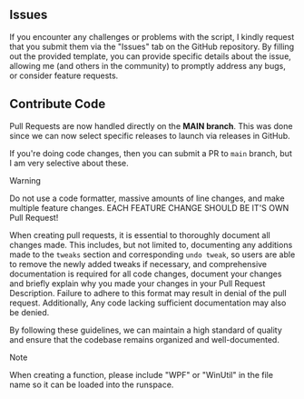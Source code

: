 ## Issues

If you encounter any challenges or problems with the script, I kindly request that you submit them via the "Issues" tab on the GitHub repository. By filling out the provided template, you can provide specific details about the issue, allowing me (and others in the community) to promptly address any bugs, or consider feature requests.

## Contribute Code

Pull Requests are now handled directly on the **MAIN branch**. This was done since we can now select specific releases to launch via releases in GitHub.

If you're doing code changes, then you can submit a PR to `main` branch, but I am very selective about these.

> [!WARNING]
> Do not use a code formatter, massive amounts of line changes, and make multiple feature changes.
> EACH FEATURE CHANGE SHOULD BE IT'S OWN Pull Request!

When creating pull requests, it is essential to thoroughly document all changes made. This includes, but not limited to, documenting any additions made to the `tweaks` section and corresponding `undo tweak`, so users are able to remove the newly added tweaks if necessary, and comprehensive documentation is required for all code changes, document your changes and briefly explain why you made your changes in your Pull Request Description. Failure to adhere to this format may result in denial of the pull request. Additionally, Any code lacking sufficient documentation may also be denied.

By following these guidelines, we can maintain a high standard of quality and ensure that the codebase remains organized and well-documented.

> [!NOTE]
> When creating a function, please include "WPF" or "WinUtil" in the file name so it can be loaded into the runspace.
